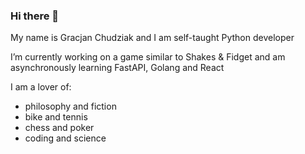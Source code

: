 ### Hi there 👋

My name is Gracjan Chudziak and I am self-taught Python developer

I’m currently working on a game similar to Shakes & Fidget and am asynchronously learning FastAPI, Golang and React

I am a lover of:
- philosophy and fiction
- bike and tennis 
- chess and poker
- coding and science
